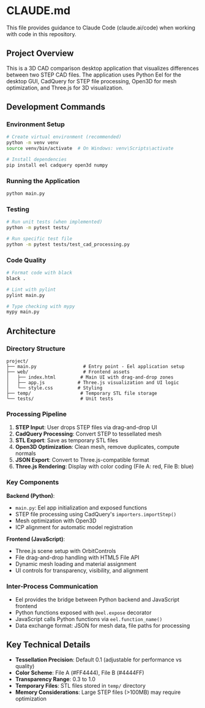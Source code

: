 # CLAUDE.md

This file provides guidance to Claude Code (claude.ai/code) when working with code in this repository.

## Project Overview

This is a 3D CAD comparison desktop application that visualizes differences between two STEP CAD files. The application uses Python Eel for the desktop GUI, CadQuery for STEP file processing, Open3D for mesh optimization, and Three.js for 3D visualization.

## Development Commands

### Environment Setup
```bash
# Create virtual environment (recommended)
python -m venv venv
source venv/bin/activate  # On Windows: venv\Scripts\activate

# Install dependencies
pip install eel cadquery open3d numpy
```

### Running the Application
```bash
python main.py
```

### Testing
```bash
# Run unit tests (when implemented)
python -m pytest tests/

# Run specific test file
python -m pytest tests/test_cad_processing.py
```

### Code Quality
```bash
# Format code with black
black .

# Lint with pylint
pylint main.py

# Type checking with mypy
mypy main.py
```

## Architecture

### Directory Structure
```
project/
├── main.py                 # Entry point - Eel application setup
├── web/                    # Frontend assets
│   ├── index.html         # Main UI with drag-and-drop zones
│   ├── app.js            # Three.js visualization and UI logic
│   └── style.css         # Styling
├── temp/                  # Temporary STL file storage
└── tests/                 # Unit tests
```

### Processing Pipeline
1. **STEP Input**: User drops STEP files via drag-and-drop UI
2. **CadQuery Processing**: Convert STEP to tessellated mesh
3. **STL Export**: Save as temporary STL files
4. **Open3D Optimization**: Clean mesh, remove duplicates, compute normals
5. **JSON Export**: Convert to Three.js-compatible format
6. **Three.js Rendering**: Display with color coding (File A: red, File B: blue)

### Key Components

**Backend (Python)**:
- `main.py`: Eel app initialization and exposed functions
- STEP file processing using CadQuery's `importers.importStep()`
- Mesh optimization with Open3D
- ICP alignment for automatic model registration

**Frontend (JavaScript)**:
- Three.js scene setup with OrbitControls
- File drag-and-drop handling with HTML5 File API
- Dynamic mesh loading and material assignment
- UI controls for transparency, visibility, and alignment

### Inter-Process Communication
- Eel provides the bridge between Python backend and JavaScript frontend
- Python functions exposed with `@eel.expose` decorator
- JavaScript calls Python functions via `eel.function_name()`
- Data exchange format: JSON for mesh data, file paths for processing

## Key Technical Details

- **Tessellation Precision**: Default 0.1 (adjustable for performance vs quality)
- **Color Scheme**: File A (#FF4444), File B (#4444FF)
- **Transparency Range**: 0.3 to 1.0
- **Temporary Files**: STL files stored in `temp/` directory
- **Memory Considerations**: Large STEP files (>100MB) may require optimization